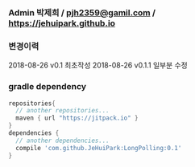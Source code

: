 ### Admin 박제희 / pjh2359@gamil.com / https://jehuipark.github.io
### 변경이력
2018-08-26 v0.1 최초작성
2018-08-26 v0.1.1 일부분 수정


### gradle dependency 
``` groovy
repositories{
  // another repositories...
  maven { url "https://jitpack.io" }
}
dependencies {
  // another dependencies...
  compile 'com.github.JeHuiPark:LongPolling:0.1'
}
```
